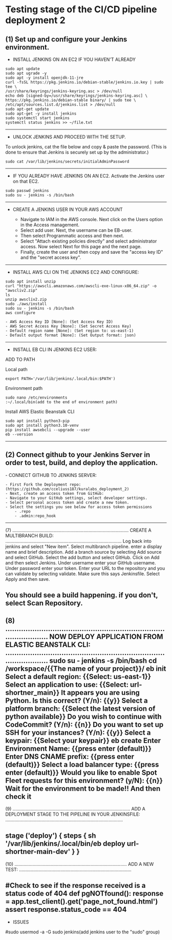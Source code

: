 <h1>Testing stage of the CI/CD pipeline deployment 2 </h1>

<h2>(1) Set up and configure your Jenkins environment.</h2>


- INSTALL JENKINS ON AN EC2 IF YOU HAVEN'T ALREADY


```
sudo apt update
sudo apt ugrade -y
sudo apt -y install openjdk-11-jre
curl -fsSL https://pkg.jenkins.io/debian-stable/jenkins.io.key | sudo tee \
/usr/share/keyrings/jenkins-keyring.asc > /dev/null
echo deb [signed-by=/usr/share/keyrings/jenkins-keyring.asc] \
https://pkg.jenkins.io/debian-stable binary/ | sudo tee \
/etc/apt/sources.list.d/jenkins.list > /dev/null
sudo apt-get update
sudo apt-get -y install jenkins
sudo systemctl start jenkins
systemctl status jenkins >> ~/file.txt
```
------------------------------------------------------------------------------------------------------------------------------
- UNLOCK JENKINS AND PROCEED WITH THE SETUP.

To unlock jenkins, cat the file below and copy & paste the password.
(This is done to ensure that Jenkins is securely set up by the administrator.)
```
sudo cat /var/lib/jenkins/secrets/initialAdminPassword
```
------------------------------------------------------------------------------------------------------------------------------

- IF YOU ALREADY HAVE JENKINS ON AN EC2.
Activate the Jenkins user on that EC2. 
```
sudo passwd jenkins
sudo su - jenkins -s /bin/bash
```
------------------------------------------------------------------------------------------------------------------------------

- CREATE A JENKINS USER IN YOUR AWS ACCOUNT

	- Navigate to IAM in the AWS console. Next click on the Users option in the Access management. 
	- Select add user. Next, the username can be EB-user. 
	- Then select Programmatic access and then next.
	- Select "Attach existing policies directly" and select administrator access. Now select Next for this page and the next page. 
	- Finally, create the user and then copy and save the "access key ID" and the "secret access key".

------------------------------------------------------------------------------------------------------------------------------

- INSTALL AWS CLI ON THE JENKINS EC2 AND CONFIGURE:
 
```
sudo apt install unzip
curl "https://awscli.amazonaws.com/awscli-exe-linux-x86_64.zip" -o "awscliv2.zip" 
ls
unzip awscliv2.zip 
sudo ./aws/install
sudo su - jenkins -s /bin/bash
aws configure
```
	- AWS Access Key ID [None]: (Set Access Key ID)
	- AWS Secret Access Key [None]: (Set Secret Access Key)
	- Default region name [None]: (Set region to: us-east-1)
	- Default output format [None]: (Set Output format: json)

------------------------------------------------------------------------------------------------------------------------------

- INSTALL EB CLI IN JENKINS EC2 USER:

ADD TO PATH

Local path
```
export PATH='/var/lib/jenkins/.local/bin:$PATH')
```

Environment path
```
sudo nano /etc/environments
:~/.local/bin(add to the end of environment path)
```
Install AWS Elastic Beanstalk CLI 
```
sudo apt install python3-pip
sudo apt install python3.10-venv
pip install awsebcli --upgrade --user
eb --version
```
------------------------------------------------------------------------------------------

<h2>(2) Connect github to your Jenkins Server in order to test, build, and deploy the application.</h2>
- CONNECT GITHUB TO JENKINS SERVER:

	- First Fork the Deployment repo: (https://github.com/cceliuss187/kuralabs_deployment_2)
	- Next, create an access token from GitHub:
	- Navigate to your GitHub settings, select developer settings.
	- Select personal access token and create a new token.
	- Select the settings you see below for access token permissions
		- .repo
		- .admin:repo_hook
------------------------------------------------------------------------------------------



(7)
..........................................................................................
CREATE A MULTIBRANCH BUILD:
..........................................................................................
Log back into jenkins and select "New item".
Select multibranch pipeline.
enter a display name and brief description. 
Add a branch source by selecting Add source and select GitHub.
Select the add button and select GitHub.
Click on Add and then select Jenkins.
Under username enter your GitHub username.
Under password enter your token.
Enter your URL to the repository and you can validate by selecting validate.
Make sure this says Jenkinsfile.
Select Apply and then save.

You should see a build happening. if you don't, select Scan Repository.
------------------------------------------------------------------------------------------



(8)
..........................................................................................
NOW DEPLOY APPLICATION FROM ELASTIC BEANSTALK CLI:
..........................................................................................
sudo su - jenkins -s /bin/bash
cd /workspace/{{The name of your project}}/
eb init
	Select a default region: {{Select: us-east-1}}
	Select an application to use: {{Select: url-shortner_main}}
	It appears you are using Python. Is this correct? (Y/n): {{y}}
	Select a platform branch: {{Select the latest version of python available}}
	Do you wish to continue with CodeCommit? (Y/n): {{n}}
	Do you want to set up SSH for your instances? (Y/n): {{y}}
	Select a keypair: {{Select your keypair}}
eb create
	Enter Environment Name: {{press enter (default)}}
	Enter DNS CNAME prefix: {{press enter (default)}}
	Select a load balancer type: {{press enter (default)}}
	Would you like to enable Spot Fleet requests for this environment? (y/N): {{n}}
Wait for the environment to be made!! And then check it
-------------------------------------------------------------------------------------------



(9)
...........................................................................................
ADD A DEPLOYMENT STAGE TO THE PIPELINE IN YOUR JENKINSFILE:
...........................................................................................


stage ('deploy') {
       steps {
        sh '/var/lib/jenkins/.local/bin/eb deploy url-shortner-main-dev'
       }
     }
------------------------------------------------------------------------------------------




(10)
.......................................................................................
ADD A NEW TEST:
.......................................................................................

#Check to see if the response received is a status code of 404
def pgNOTfound():
    response = app.test_client().get('page_not_found.html')
    assert response.status_code == 404
---------------------------------------------------------------------------------------

- ISSUES

#sudo usermod -a -G sudo jenkins(add jenkins user to the "sudo" group)



	
	






